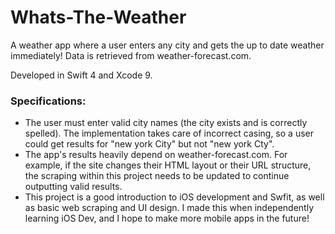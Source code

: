 # Whats-The-Weather
A weather app where a user enters any city and gets the up to date weather immediately!
Data is retrieved from weather-forecast.com.

Developed in Swift 4 and Xcode 9.


### Specifications:
- The user must enter valid city names (the city exists and is correctly spelled). The
  implementation takes care of incorrect casing, so a user could get results for 
  "new york City" but not "new york Cty".
- The app's results heavily depend on weather-forecast.com. For example, if the site
  changes their HTML layout or their URL structure, the scraping within this project
  needs to be updated to continue outputting valid results.
- This project is a good introduction to iOS development and Swfit, as well as basic
  web scraping and UI design. I made this when independently learning iOS Dev, and I
  hope to make more mobile apps in the future!
